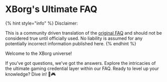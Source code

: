 # XBorg's Ultimate FAQ

{% hint style="info" %}
Disclaimer:

This is a community driven translation of the [original FAQ](https://xborg-1.gitbook.io/faq/) and should not be considered true until officially used. No liability is assumed for any potentially incorrect information published here.
{% endhint %}

Welcome to the XBorg universe!&#x20;

If you've got questions, we've got the answers. Explore the intricacies of the ultimate gaming credential layer within our FAQ. Ready to level up your knowledge? Dive in! 🚀🎮
